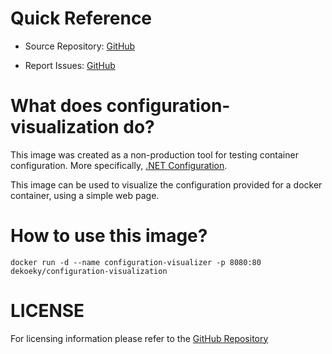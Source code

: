 
# Quick Reference

- Source Repository: [GitHub](https://github.com/dekoeky/configuration-checker)

- Report Issues: [GitHub](https://github.com/dekoeky/configuration-checker/issues)

# What does configuration-visualization do?

This image was created as a non-production tool for testing container configuration. More specifically, [.NET Configuration](https://learn.microsoft.com/en-us/dotnet/core/extensions/configuration).

This image can be used to visualize the configuration provided for a docker container, using a simple web page.

# How to use this image?

```console
docker run -d --name configuration-visualizer -p 8080:80 dekoeky/configuration-visualization
```

# LICENSE
For licensing information please refer to the 
[GitHub Repository](https://github.com/dekoeky/configuration-checker/blob/develop/LICENSE)